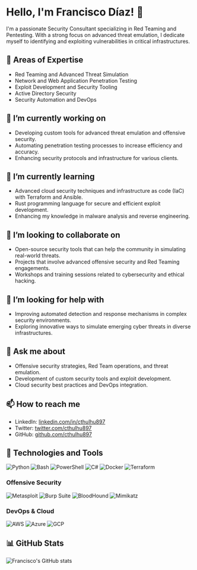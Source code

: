# Hello, I'm Francisco Díaz! 👋

I'm a passionate Security Consultant specializing in Red Teaming and Pentesting. With a strong focus on advanced threat emulation, I dedicate myself to identifying and exploiting vulnerabilities in critical infrastructures.

## 🌟 Areas of Expertise

- Red Teaming and Advanced Threat Simulation
- Network and Web Application Penetration Testing
- Exploit Development and Security Tooling
- Active Directory Security
- Security Automation and DevOps

## 🔭 I’m currently working on
- Developing custom tools for advanced threat emulation and offensive security.
- Automating penetration testing processes to increase efficiency and accuracy.
- Enhancing security protocols and infrastructure for various clients.

## 🌱 I’m currently learning
- Advanced cloud security techniques and infrastructure as code (IaC) with Terraform and Ansible.
- Rust programming language for secure and efficient exploit development.
- Enhancing my knowledge in malware analysis and reverse engineering.

## 👯 I’m looking to collaborate on
- Open-source security tools that can help the community in simulating real-world threats.
- Projects that involve advanced offensive security and Red Teaming engagements.
- Workshops and training sessions related to cybersecurity and ethical hacking.

## 🤔 I’m looking for help with
- Improving automated detection and response mechanisms in complex security environments.
- Exploring innovative ways to simulate emerging cyber threats in diverse infrastructures.

## 💬 Ask me about
- Offensive security strategies, Red Team operations, and threat emulation.
- Development of custom security tools and exploit development.
- Cloud security best practices and DevOps integration.

## 📫 How to reach me
- LinkedIn: [linkedin.com/in/cthulhu897](https://www.linkedin.com/in/cthulhu897)
- Twitter: [twitter.com/cthulhu897](https://twitter.com/cthulhu897)
- GitHub: [github.com/cthulhu897](https://github.com/cthulhu897)

## 🧰 Technologies and Tools
![Python](https://img.shields.io/badge/-Python-3776AB?style=flat-square&logo=python&logoColor=white)
![Bash](https://img.shields.io/badge/-Bash-4EAA25?style=flat-square&logo=gnu-bash&logoColor=white)
![PowerShell](https://img.shields.io/badge/-PowerShell-5391FE?style=flat-square&logo=powershell&logoColor=white)
![C#](https://img.shields.io/badge/-C%23-239120?style=flat-square&logo=c-sharp&logoColor=white)
![Docker](https://img.shields.io/badge/-Docker-2496ED?style=flat-square&logo=docker&logoColor=white)
![Terraform](https://img.shields.io/badge/-Terraform-7B42BC?style=flat-square&logo=terraform&logoColor=white)

### Offensive Security
![Metasploit](https://img.shields.io/badge/-Metasploit-20232A?style=flat-square&logo=metasploit)
![Burp Suite](https://img.shields.io/badge/-Burp%20Suite-ff6600?style=flat-square&logo=burp-suite&logoColor=white)
![BloodHound](https://img.shields.io/badge/-BloodHound-20232A?style=flat-square&logo=bloodhound)
![Mimikatz](https://img.shields.io/badge/-Mimikatz-20232A?style=flat-square&logo=mimikatz)

### DevOps & Cloud
![AWS](https://img.shields.io/badge/-AWS-232F3E?style=flat-square&logo=amazon-aws)
![Azure](https://img.shields.io/badge/-Azure-0078D4?style=flat-square&logo=microsoft-azure)
![GCP](https://img.shields.io/badge/-GCP-4285F4?style=flat-square&logo=google-cloud)

## 📊 GitHub Stats

![Francisco's GitHub stats](https://github-readme-stats.vercel.app/api?username=cthulhu897&show_icons=true&theme=radical)
